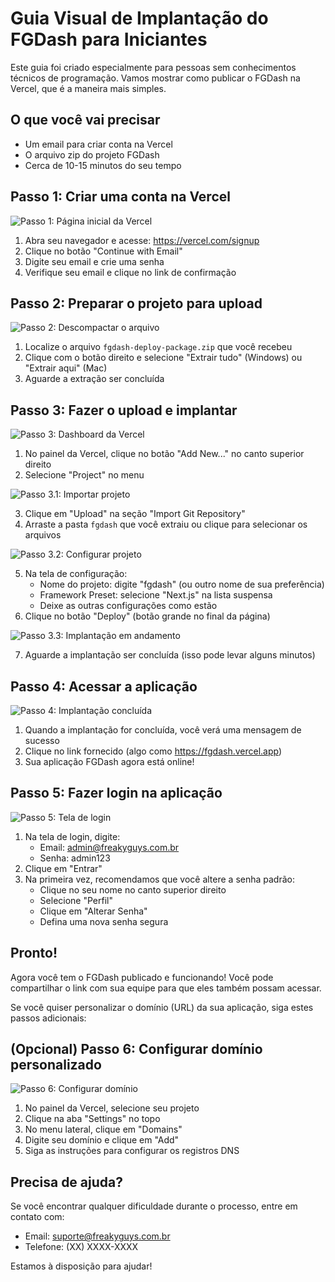 # Guia Visual de Implantação do FGDash para Iniciantes

Este guia foi criado especialmente para pessoas sem conhecimentos técnicos de programação. Vamos mostrar como publicar o FGDash na Vercel, que é a maneira mais simples.

## O que você vai precisar

- Um email para criar conta na Vercel
- O arquivo zip do projeto FGDash
- Cerca de 10-15 minutos do seu tempo

## Passo 1: Criar uma conta na Vercel

![Passo 1: Página inicial da Vercel](https://example.com/images/vercel-signup-1.png)

1. Abra seu navegador e acesse: https://vercel.com/signup
2. Clique no botão "Continue with Email"
3. Digite seu email e crie uma senha
4. Verifique seu email e clique no link de confirmação

## Passo 2: Preparar o projeto para upload

![Passo 2: Descompactar o arquivo](https://example.com/images/extract-zip.png)

1. Localize o arquivo `fgdash-deploy-package.zip` que você recebeu
2. Clique com o botão direito e selecione "Extrair tudo" (Windows) ou "Extrair aqui" (Mac)
3. Aguarde a extração ser concluída

## Passo 3: Fazer o upload e implantar

![Passo 3: Dashboard da Vercel](https://example.com/images/vercel-dashboard.png)

1. No painel da Vercel, clique no botão "Add New..." no canto superior direito
2. Selecione "Project" no menu

![Passo 3.1: Importar projeto](https://example.com/images/vercel-import.png)

3. Clique em "Upload" na seção "Import Git Repository"
4. Arraste a pasta `fgdash` que você extraiu ou clique para selecionar os arquivos

![Passo 3.2: Configurar projeto](https://example.com/images/vercel-configure.png)

5. Na tela de configuração:
   - Nome do projeto: digite "fgdash" (ou outro nome de sua preferência)
   - Framework Preset: selecione "Next.js" na lista suspensa
   - Deixe as outras configurações como estão
6. Clique no botão "Deploy" (botão grande no final da página)

![Passo 3.3: Implantação em andamento](https://example.com/images/vercel-deploying.png)

7. Aguarde a implantação ser concluída (isso pode levar alguns minutos)

## Passo 4: Acessar a aplicação

![Passo 4: Implantação concluída](https://example.com/images/vercel-deployed.png)

1. Quando a implantação for concluída, você verá uma mensagem de sucesso
2. Clique no link fornecido (algo como https://fgdash.vercel.app)
3. Sua aplicação FGDash agora está online!

## Passo 5: Fazer login na aplicação

![Passo 5: Tela de login](https://example.com/images/fgdash-login.png)

1. Na tela de login, digite:
   - Email: admin@freakyguys.com.br
   - Senha: admin123
2. Clique em "Entrar"
3. Na primeira vez, recomendamos que você altere a senha padrão:
   - Clique no seu nome no canto superior direito
   - Selecione "Perfil"
   - Clique em "Alterar Senha"
   - Defina uma nova senha segura

## Pronto!

Agora você tem o FGDash publicado e funcionando! Você pode compartilhar o link com sua equipe para que eles também possam acessar.

Se você quiser personalizar o domínio (URL) da sua aplicação, siga estes passos adicionais:

## (Opcional) Passo 6: Configurar domínio personalizado

![Passo 6: Configurar domínio](https://example.com/images/vercel-domain.png)

1. No painel da Vercel, selecione seu projeto
2. Clique na aba "Settings" no topo
3. No menu lateral, clique em "Domains"
4. Digite seu domínio e clique em "Add"
5. Siga as instruções para configurar os registros DNS

## Precisa de ajuda?

Se você encontrar qualquer dificuldade durante o processo, entre em contato com:
- Email: suporte@freakyguys.com.br
- Telefone: (XX) XXXX-XXXX

Estamos à disposição para ajudar!
